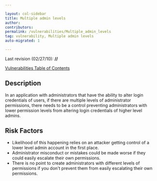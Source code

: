 ```yaml
---

layout: col-sidebar
title: Multiple admin levels
author: 
contributors: 
permalink: /vulnerabilities/Multiple_admin_levels
tag: vulnerability, Multiple admin levels
auto-migrated: 1

---
```


Last revision (02/27/10): **//**

[Vulnerabilities Table of Contents](ASDR_TOC_Vulnerabilities "wikilink")

## Description

In an application with administrators that have the ability to alter
login credentials of users, if there are multiple levels of
administrator permissions, there needs to be a control preventing
administrators with lower permission levels from altering login
credentials of higher level admins.

## Risk Factors

  - Likelihood of this happening relies on an attacker getting control
    of a lower level admin account in the first place.
  - Administrator misconduct or mistakes could be made worse if they
    could easily escalate their own permissions.
  - There is no point to create administrators with different levels of
    permissions if you don't prevent them from easily escalating their
    own permissions.